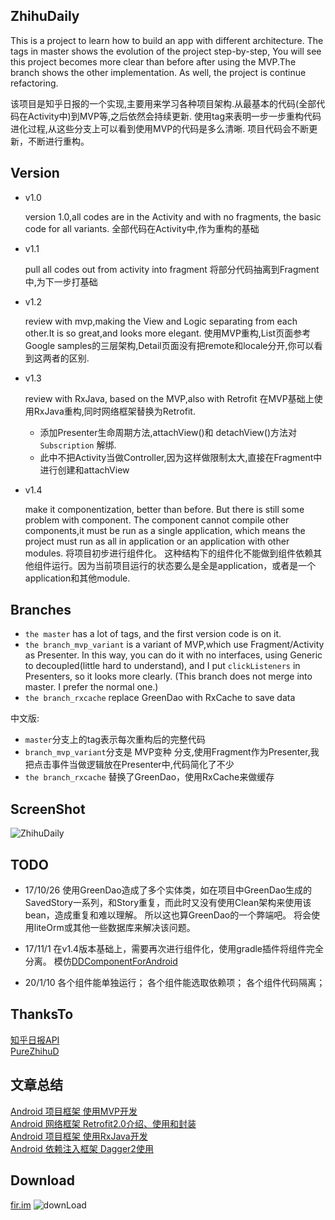 ## ZhihuDaily
This is a project to learn how to build an app with different architecture.
The tags in master shows the evolution of the project step-by-step, You will see this project becomes more clear than before after using the MVP.The branch shows the other implementation.
As well, the project is continue refactoring.

该项目是知乎日报的一个实现,主要用来学习各种项目架构.从最基本的代码(全部代码在Activity中)到MVP等,之后依然会持续更新.
使用tag来表明一步一步重构代码进化过程,从这些分支上可以看到使用MVP的代码是多么清晰.
项目代码会不断更新，不断进行重构。


## Version
- v1.0

    version 1.0,all codes are in the Activity and with no fragments, the basic code for all variants.
    全部代码在Activity中,作为重构的基础

- v1.1

    pull all codes out from activity into fragment
    将部分代码抽离到Fragment中,为下一步打基础

- v1.2

    review with mvp,making the View and Logic separating from each other.It is so great,and looks more elegant.
    使用MVP重构,List页面参考Google samples的三层架构,Detail页面没有把remote和locale分开,你可以看到这两者的区别.

- v1.3

    review with RxJava, based on the MVP,also with Retrofit
    在MVP基础上使用RxJava重构,同时网络框架替换为Retrofit.

     - 添加Presenter生命周期方法,attachView()和 detachView()方法对 `Subscription` 解绑.
     - 此中不把Activity当做Controller,因为这样做限制太大,直接在Fragment中进行创建和attachView

- v1.4

    make it componentization, better than before. But there is still some problem with component.
    The component cannot compile other components,it must be run as a single application, which means the project
    must run as all in application or an application with other modules.
    将项目初步进行组件化。
    这种结构下的组件化不能做到组件依赖其他组件运行。因为当前项目运行的状态要么是全是application，或者是一个application和其他module.




## Branches
- `the master` has a lot of tags, and the first version code is on it.
- `the branch_mvp_variant` is a variant of MVP,which use Fragment/Activity as Presenter. In this way, you can do it with no interfaces, using Generic to decoupled(little hard to understand), and I put `clickListeners` in Presenters, so it looks more clearly. (This branch does not merge into master. I prefer the normal one.)
- `the branch_rxcache` replace GreenDao with RxCache to save data 

中文版:

- `master`分支上的tag表示每次重构后的完整代码
- `branch_mvp_variant`分支是 MVP变种 分支,使用Fragment作为Presenter,我把点击事件当做逻辑放在Presenter中,代码简化了不少
- `the branch_rxcache` 替换了GreenDao，使用RxCache来做缓存

## ScreenShot
![ZhihuDaily](images/daily.gif "Gif Example")

## TODO
- 17/10/26
使用GreenDao造成了多个实体类，如在项目中GreenDao生成的SavedStory一系列，和Story重复，而此时又没有使用Clean架构来使用该bean，造成重复和难以理解。
所以这也算GreenDao的一个弊端吧。
将会使用liteOrm或其他一些数据库来解决该问题。

- 17/11/1
在v1.4版本基础上，需要再次进行组件化，使用gradle插件将组件完全分离。
模仿[DDComponentForAndroid](https://github.com/luojilab/DDComponentForAndroid)

- 20/1/10
各个组件能单独运行；
各个组件能选取依赖项；
各个组件代码隔离；

## ThanksTo
[知乎日报API](https://github.com/izzyleung/ZhihuDailyPurify/wiki/%E7%9F%A5%E4%B9%8E%E6%97%A5%E6%8A%A5-API-%E5%88%86%E6%9E%90)<br>
[PureZhihuD](https://github.com/laucherish/PureZhihuD)

## 文章总结
[Android 项目框架 使用MVP开发](http://blog.csdn.net/u014099894/article/details/51388170)<br>
[Android 网络框架 Retrofit2.0介绍、使用和封装](http://blog.csdn.net/u014099894/article/details/51441462)<br>
[Android 项目框架 使用RxJava开发](http://blog.csdn.net/u014099894/article/details/51621858)<br>
[Android 依赖注入框架 Dagger2使用](http://blog.csdn.net/u014099894/article/details/51675362)<br>

## Download
[fir.im](http://fir.im/159600?release_id=57a8a7e2959d6913c8000022)
![downLoad](images/ZhihuDaily.png "download")